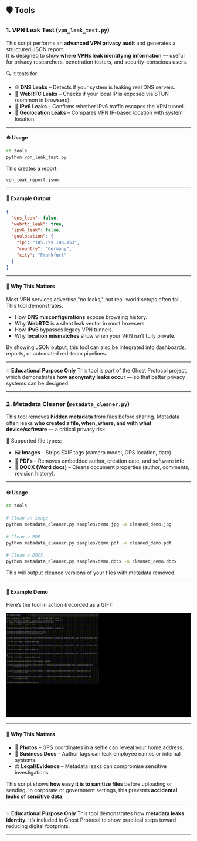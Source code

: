 
## 🛡️ Tools

### 1. VPN Leak Test (`vpn_leak_test.py`)

This script performs an **advanced VPN privacy audit** and generates a structured JSON report.  
It is designed to show **where VPNs leak identifying information** — useful for privacy researchers, penetration testers, and security-conscious users.

🔍 It tests for:

- 🌐 **DNS Leaks** – Detects if your system is leaking real DNS servers.
- 🎥 **WebRTC Leaks** – Checks if your local IP is exposed via STUN (common in browsers).
- 🔢 **IPv6 Leaks** – Confirms whether IPv6 traffic escapes the VPN tunnel.
- 📍 **Geolocation Leaks** – Compares VPN IP-based location with system location.

---

#### ⚙️ Usage

```bash
cd tools
python vpn_leak_test.py
````

This creates a report:

```
vpn_leak_report.json
```

---

#### 📝 Example Output

```json
{
  "dns_leak": false,
  "webrtc_leak": true,
  "ipv6_leak": false,
  "geolocation": {
    "ip": "185.199.108.153",
    "country": "Germany",
    "city": "Frankfurt"
  }
}
```

---

#### 🎯 Why This Matters

Most VPN services advertise "no leaks," but real-world setups often fail.
This tool demonstrates:

* How **DNS misconfigurations** expose browsing history.
* Why **WebRTC** is a silent leak vector in most browsers.
* How **IPv6** bypasses legacy VPN tunnels.
* Why **location mismatches** show when your VPN isn’t fully private.

By showing JSON output, this tool can also be integrated into dashboards, reports, or automated red-team pipelines.

---

💡 **Educational Purpose Only**
This tool is part of the Ghost Protocol project, which demonstrates **how anonymity leaks occur** — so that better privacy systems can be designed.


---

### 2. Metadata Cleaner (`metadata_cleaner.py`)

This tool removes **hidden metadata** from files before sharing.
Metadata often leaks **who created a file, when, where, and with what device/software** — a critical privacy risk.

📂 Supported file types:

* 🖼️ **Images** – Strips EXIF tags (camera model, GPS location, date).
* 📑 **PDFs** – Removes embedded author, creation date, and software info.
* 📝 **DOCX (Word docs)** – Cleans document properties (author, comments, revision history).

---

#### ⚙️ Usage

```bash
cd tools

# Clean an image
python metadata_cleaner.py samples/demo.jpg -o cleaned_demo.jpg

# Clean a PDF
python metadata_cleaner.py samples/demo.pdf -o cleaned_demo.pdf

# Clean a DOCX
python metadata_cleaner.py samples/demo.docx -o cleaned_demo.docx
```

This will output cleaned versions of your files with metadata removed.

---

#### 📝 Example Demo

Here’s the tool in action (recorded as a GIF):

![Metadata Cleaner Demo](./cleaner_demo.gif)

---

#### 🎯 Why This Matters

* 📸 **Photos** – GPS coordinates in a selfie can reveal your home address.
* 📄 **Business Docs** – Author tags can leak employee names or internal systems.
* ⚖️ **Legal/Evidence** – Metadata leaks can compromise sensitive investigations.

This script shows **how easy it is to sanitize files** before uploading or sending.
In corporate or government settings, this prevents **accidental leaks of sensitive data**.

---

💡 **Educational Purpose Only**
This tool demonstrates how **metadata leaks identity**. It’s included in Ghost Protocol to show practical steps toward reducing digital footprints.

---

